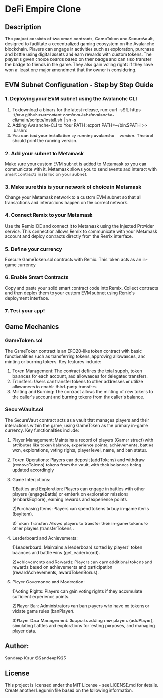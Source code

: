 # DeFi Empire Clone

## Description

The project consists of two smart contracts, GameToken and SecureVault, designed to facilitate a decentralized gaming ecosystem on the Avalanche blockchain. Players can engage in activities such as exploration, purchase and battle using digital assets and earn rewards with custom tokens.
The player is given choice boards based on their badge and can also transfer the badge to friends in the game. They also gain voting rights if they have won at least one major amendment that the owner is considering.

## EVM Subnet Configuration - Step by Step Guide

### 1. Deploying your EVM subnet using the Avalanche CLI
 1. To download a binary for the latest release, run: curl -sSfL https ://raw.githubusercontent.com/ava-labs/avalanche-cli/main/scripts/install.sh | sh -s
 2. Adding Avalanche-CLI to Your PATH :export PATH=~/bin:$PATH >> .bashrc
 3. You can test your installation by running avalanche --version. The tool should print the running version.

### 2. Add your subnet to Metamask

Make sure your custom EVM subnet is added to Metamask so you can communicate with it. Metamask allows you to send events and interact with smart contracts installed on your subnet.

### 3. Make sure this is your network of choice in Metamask

Change your Metamask network to a custom EVM subnet so that all transactions and interactions happen on the correct network.

### 4. Connect Remix to your Metamask

Use the Remix IDE and connect it to Metamask using the Injected Provider service. This connection allows Remix to communicate with your Metamask account and deploy contracts directly from the Remix interface.

### 5. Define your currency

Execute GameToken.sol contracts with Remix. This token acts as an in-game currency.

### 6. Enable Smart Contracts

Copy and paste your solid smart contract code into Remix. Collect contracts and then deploy them to your custom EVM subnet using Remix's deployment interface.

### 7. Test your app!

## Game Mechanics

### GameToken.sol
The GameToken contract is an ERC20-like token contract with basic functionalities such as transferring tokens, approving allowances, and minting or burning tokens. Key features include:

1. Token Management: The contract defines the total supply, token balances for each account, and allowances for delegated transfers.
2. Transfers: Users can transfer tokens to other addresses or utilize allowances to enable third-party transfers.
3. Minting and Burning: The contract allows the minting of new tokens to the caller's account and burning tokens from the caller's balance.

### SecureVault.sol
The SecureVault contract acts as a vault that manages players and their interactions within the game, using GameToken as the primary in-game currency. Key functionalities include:

1. Player Management: Maintains a record of players (Gamer struct) with attributes like token balance, experience points, achievements, battles won, explorations, voting rights, player level, name, and ban status.
   
2. Token Operations: Players can deposit (addTokens) and withdraw (removeTokens) tokens from the vault, with their balances being updated accordingly.

3. Game Interactions:
   
   1)Battles and Exploration: Players can engage in battles with other players (engageBattle) or embark on exploration missions (embarkExplore), earning rewards 
     and experience points.
   
   2)Purchasing Items: Players can spend tokens to buy in-game items (buyItem).
   
   3)Token Transfer: Allows players to transfer their in-game tokens to other players (transferTokens).
   
4. Leaderboard and Achievements:
   
   1)Leaderboard: Maintains a leaderboard sorted by players' token balances and battle wins (getLeaderboard).
   
   2)Achievements and Rewards: Players can earn additional tokens and rewards based on achievements and participation (rewardAchievements, awardTokenBonus).
   
5. Player Governance and Moderation:
   
   1)Voting Rights: Players can gain voting rights if they accumulate sufficient experience points.
   
   2)Player Ban: Administrators can ban players who have no tokens or violate game rules (banPlayer).
   
   3)Player Data Management: Supports adding new players (addPlayer), simulating battles and explorations for testing purposes, and managing player data.

## Author:
Sandeep Kaur @Sandeep1925

## License
This project is licensed under the MIT License - see LICENSE.md for details. Create another Legumin file based on the following information.
